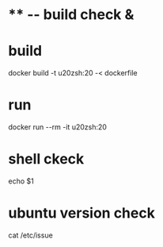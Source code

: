 
# ** -- build check & 

# build

docker build -t u20zsh:20 -< dockerfile

# run

docker run --rm -it  u20zsh:20 


# shell ckeck

echo $1

# ubuntu version check

cat /etc/issue
